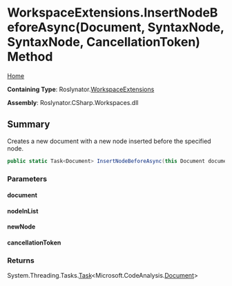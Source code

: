 <a name="_top"></a>

# WorkspaceExtensions\.InsertNodeBeforeAsync\(Document, SyntaxNode, SyntaxNode, CancellationToken\) Method

[Home](../../../README.md#_top)

**Containing Type**: Roslynator\.[WorkspaceExtensions](../README.md#_top)

**Assembly**: Roslynator\.CSharp\.Workspaces\.dll

## Summary

Creates a new document with a new node inserted before the specified node\.

```csharp
public static Task<Document> InsertNodeBeforeAsync(this Document document, SyntaxNode nodeInList, SyntaxNode newNode, CancellationToken cancellationToken = default(CancellationToken))
```

### Parameters

#### document

#### nodeInList

#### newNode

#### cancellationToken

### Returns

System\.Threading\.Tasks\.[Task](https://docs.microsoft.com/en-us/dotnet/api/system.threading.tasks.task-1)\<Microsoft\.CodeAnalysis\.[Document](https://docs.microsoft.com/en-us/dotnet/api/microsoft.codeanalysis.document)>


